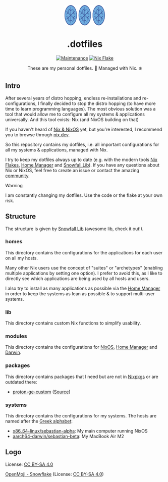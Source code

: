 <div align="center">


<img src="./assets/logo.svg" width=128 height=64>

# .dotfiles

[![Maintenance](https://img.shields.io/maintenance/active/2024?style=for-the-badge)](https://github.com/trzpiot/dotfiles/commits/main)
[![Nix Flake](https://img.shields.io/badge/Nix%20Flake-%235277C3?logo=snowflake&style=for-the-badge)](https://nix.dev/concepts/flakes.html)

These are my personal dotfiles. 🔧 Managed with Nix. ❄️

</div>

## Intro

After several years of distro hopping, endless re-installations and re-configurations, I finally decided to stop the distro hopping (to have more time to learn programming languages).
The most obvious solution was a tool that would allow me to configure all my systems & applications universally.
And this tool exists: Nix (and NixOS building on that)

If you haven't heard of [Nix & NixOS](https://nixos.org) yet, but you're interested, I recommend you to browse through [nix.dev](https://nix.dev).

So this repository contains my dotfiles, i.e. all important configurations for all my systems & applications, managed with Nix.

I try to keep my dotfiles always up to date (e.g. with the modern tools [Nix Flakes](https://nix.dev/concepts/flakes.html), [Home Manager](https://github.com/nix-community/home-manager) and [Snowfall Lib](https://github.com/snowfallorg/lib)).
If you have any questions about Nix or NixOS, feel free to create an issue or contact the amazing [community](https://nixos.org/community/).

> [!WARNING]  
> I am constantly changing my dotfiles. Use the code or the flake at your own risk.

## Structure

The structure is given by [Snowfall Lib](https://github.com/snowfallorg/lib) (awesome lib, check it out!).

### homes

This directory contains the configurations for the applications for each user on all my hosts.

Many other Nix users use the concept of "suites" or "archetypes" (enabling multiple applications by setting one option).
I prefer to avoid this, as I like to directly see which applications are being used by all hosts and users.

I also try to install as many applications as possible via the [Home Manager](https://github.com/nix-community/home-manager) in order to keep the systems as lean as possible & to support multi-user systems.

### lib

This directory contains custom Nix functions to simplify usability.

### modules

This directory contains the configurations for [NixOS](./modules/nixos/), [Home Manager](./modules/home/) and [Darwin](./modules/darwin/).

### packages

This directory contains packages that I need but are not in [Nixpkgs](https://github.com/NixOS/nixpkgs) or are outdated there:

- [proton-ge-custom](./packages/proton-ge-custom/) ([Source](https://github.com/GloriousEggroll/proton-ge-custom))

### systems

This directory contains the configurations for my systems.
The hosts are named after the [Greek alphabet](https://en.wikipedia.org/wiki/Greek_alphabet):

- [x86_64-linux/sebastian-alpha](./systems/x86_64-linux/sebastian-alpha/): My main computer running NixOS
- [aarch64-darwin/sebastian-beta](./systems/aarch64-darwin/sebastian-beta/): My MacBook Air M2

## Logo

License: [CC BY-SA 4.0](https://creativecommons.org/licenses/by-sa/4.0/)

[OpenMoji - Snowflake](https://openmoji.org/library/emoji-2744/) (License: [CC BY-SA 4.0](https://creativecommons.org/licenses/by-sa/4.0/))